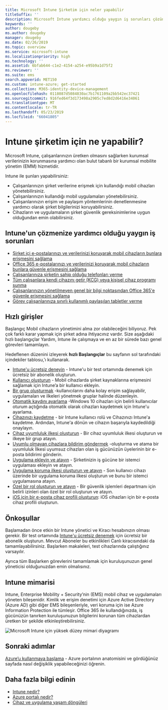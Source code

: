 ```yaml
---
title: Microsoft Intune Şirketim için neler yapabilir
titleSuffix: ''
description: Microsoft Intune yardımcı olduğu yaygın iş sorunları çözün.
keywords: ''
author: dougeby
ms.author: dougeby
manager: dougeby
ms.date: 02/26/2019
ms.topic: overview
ms.service: microsoft-intune
ms.localizationpriority: high
ms.technology: ''
ms.assetid: 6bfab644-c1e2-4154-a254-e95b9a1d75f2
ms.reviewer: ''
ms.suite: ems
search.appverid: MET150
ms.custom: intune-azure; get-started
ms.collection: M365-identity-device-management
ms.openlocfilehash: 0118087d5084830ac7b1761109a2bb542ec37421
ms.sourcegitcommit: 916fed64f3d173498a2905c7ed8d2d6416e34061
ms.translationtype: MT
ms.contentlocale: tr-TR
ms.lasthandoff: 05/23/2019
ms.locfileid: "66041805"
---
```

# <a name="what-can-intune-do-for-my-company"></a>Intune şirketim için ne yapabilir?
Microsoft Intune, çalışanlarınızın üretken olmasını sağlarken kurumsal verilerinizin korunmasına yardımcı olan bulut tabanlı bir kurumsal mobilite yönetim (EMM) hizmetidir.

Intune ile şunları yapabilirsiniz:

- Çalışanlarınızın şirket verilerine erişmek için kullandığı mobil cihazları yönetebilirsiniz.
- Çalışanlarınızın kullandığı mobil uygulamaları yönetebilirsiniz.
- Çalışanlarınızın erişim ve paylaşım yöntemlerinin denetlenmesine yardımcı olarak şirket bilgilerinizi koruyabilirsiniz.
- Cihazların ve uygulamaların şirket güvenlik gereksinimlerine uygun olduğundan emin olabilirsiniz.

## <a name="common-business-problems-that-intune-helps-solve"></a>Intune'un çözmenize yardımcı olduğu yaygın iş sorunları

* [Şirket içi e-postalarınızı ve verilerinizi koruyarak mobil cihazların bunlara erişmesini sağlama](common-scenarios.md#protecting-your-on-premises-email-and-data-so-it-can-be-safely-accessed-by-mobile-devices)
* [Office 365 e-postalarınızı ve verilerinizi koruyarak mobil cihazların bunlara güvenle erişmesini sağlama](common-scenarios.md#protecting-your-office-365-email-and-data-so-it-can-be-safely-accessed-by-mobile-devices)
* [Çalışanlarınıza şirketin sahip olduğu telefonları verme](common-scenarios.md#issue-corporate-owned-phones-to-your-employees)
* [Tüm çalışanlara kendi cihazını getir (KCG) veya kişisel cihaz programı sunma](common-scenarios.md#offer-a-bring-your-own-device-program-to-all-employees)
* [Çalışanlarınızın yönetilmeyen genel bir bilgi noktasından Office 365'e güvenle erişmesini sağlama](common-scenarios.md#enable-your-employees-to-securely-access-office-365-from-an-unmanaged-public-kiosk)
* [Görev çalışanlarınıza sınırlı kullanımlı paylaşılan tabletler verme](common-scenarios.md#issue-limited-use-shared-tablets-to-your-employees)

## <a name="quickstarts"></a>Hızlı girişler

Başlangıç Mobil cihazların yönetimini alma zor olabileceğini biliyoruz. Pek çok farklı karar yapmak için şirket adına ihtiyacınız vardır. Size aşağıdaki hızlı başlangıçlar Yardım, Intune ile çalışmaya ve en az bir sürede bazı genel görevleri tamamlayın.

Hedeflenen düzenini izleyerek **hızlı Başlangıçlar** bu sayfanın sol tarafındaki içindekiler tablosu,'ı kullanarak.

- [Intune'u ücretsiz deneyin](free-trial-sign-up.md) - Intune'u bir test ortamında denemek için ücretsiz bir abonelik oluşturun.    
- [Kullanıcı oluşturun](quickstart-create-user.md) - Mobil cihazlarda şirket kaynaklarına erişmesini sağlamak için Intune’a bir kullanıcı ekleyin.
- [Bir grup oluşturmak](quickstart-create-group.md) -kullanıcılarını daha kolay erişim sağlayabilir, uygulamaları ve ilkeleri yönetmek gruplar halinde düzenleyin.
- [Otomatik kaydını ayarlama](quickstart-setup-auto-enrollment.md) -Windows 10 cihazları için belirli kullanıcılar oturum açtığında otomatik olarak cihazları kaydetmek için Intune'u ayarlama.
- [Cihazınızı kaydetme](quickstart-enroll-windows-device.md) - bir Intune kullanıcı rolü ve Cihazınızı Intune'a kaydetme. Ardından, Intune'a dönün ve cihazın başarıyla kaydedildiği onaylayın.
- [Cihaz uyumluluk ilkesi oluşturun](quickstart-set-password-length-android.md) - Bir cihaz uyumluluk ilkesi oluşturun ve ilkeye bir grup atayın.
- [Uyumlu olmayan cihazlara bildirim göndermek](quickstart-send-notification.md) -oluşturma ve atama bir uyumluluk İlkesi uyumsuz cihazları olan iş gücünüzün üyelerinin bir e-posta bildirimi gönderin.
- [Uygulama ekleyin ve atayın](quickstart-add-assign-app.md) - Şirketinizin iş gücüne bir istemci uygulaması ekleyin ve atayın.
- [Uygulama koruma ilkesi oluşturun ve atayın](quickstart-create-assign-app-policy.md) - Son kullanıcı cihazı üzerinde bir uygulama koruma ilkesi oluşturun ve bunu bir istemci uygulamasına atayın.
- [Özel bir rol oluşturun ve atayın](quickstart-create-custom-role.md) - Bir güvenlik işlemleri departmanı için belirli izinleri olan özel bir rol oluşturun ve atayın. 
- [iOS için bir e-posta cihaz profili oluşturun](quickstart-email-profile.md): iOS cihazları için bir e-posta cihaz profili oluşturun.

## <a name="prerequisites"></a>Önkoşullar

Başlamadan önce etkin bir Intune yönetici ve Kiracı hesabınızın olması gerekir. Bir test ortamında [Intune'u ücretsiz denemek](free-trial-sign-up.md) için ücretsiz bir abonelik oluşturun. Mevcut Aboneler bu etkinlikleri Canlı kiracısındaki da tamamlayabilirsiniz. Başlarken makaleleri, test cihazlarında çalıştığınız varsayılır.

Ayrıca tüm Başlarken görevlerini tamamlamak için kuruluşunuzun genel yöneticisi olduğunuzdan emin olmalısınız.

## <a name="intune-architecture"></a>Intune mimarisi

Intune, Enterprise Mobility + Security’nin (EMS) mobil cihaz ve uygulamaları yöneten bileşenidir. Kimlik ve erişim denetimi için Azure Active Directory (Azure AD) gibi diğer EMS bileşenleriyle, veri koruma için ise Azure Information Protection ile tümleşir. Office 365 ile kullandığınızda, iş gücünüzün tanırken kuruluşunuzun bilgilerini korunan tüm cihazlardan üretken bir şekilde etkinleştirebilirsiniz.

![Microsoft Intune için yüksek düzey mimari diyagramı](/intune/media/intunearchitecture.svg)

## <a name="next-steps"></a>Sonraki adımlar

[Azure’u kullanmaya başlama](get-started-azure.md) - Azure portalının anatomisini ve gördüğünüz sayfada nasıl değişiklik yapabileceğinizi öğrenin.

## <a name="learn-more"></a>Daha fazla bilgi edinin

* [Intune nedir?](introduction-intune.md)
* [Azure portalı nedir?](what-is-intune.md)
* [Cihaz ve uygulama yaşam döngüleri](introduction-device-app-lifecycles.md)
